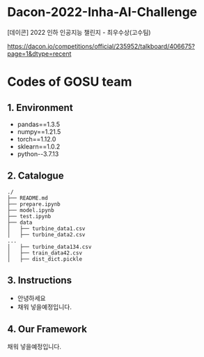 # Dacon-2022-Inha-AI-Challenge
[데이콘] 2022 인하 인공지능 챌린지 - 최우수상(고수팀)

https://dacon.io/competitions/official/235952/talkboard/406675?page=1&dtype=recent
# **Codes of GOSU team**

## **1. Environment**

- pandas==1.3.5
- numpy==1.21.5
- torch==1.12.0
- sklearn==1.0.2
- python--3.7.13

## **2. Catalogue**

```
./
├── README.md
├── prepare.ipynb
├── model.ipynb
├── test.ipynb
├── data
│   ├── turbine_data1.csv
│   ├── turbine_data2.csv
...
│   ├── turbine_data134.csv
│   ├── train_data42.csv
│   ├── dist_dict.pickle
```

## **3. Instructions**
- 안녕하세요
- 채워 넣을예정입니다.


## **4. Our Framework**
채워 넣을예정입니다.



